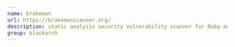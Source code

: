 ```yaml
---
name: brakeman
url: https://brakemanscanner.org/
description: static analysis security vulnerability scanner for Ruby on Rails applications. URL : https://brakemanscanner.org/ Groups : blackarch blackarch-code-audit blackarch-exploitation blackarch-scanner blackarch-webapp
group: blackarch
---
```

